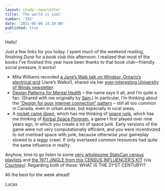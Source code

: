 ```yaml
---
layout: study--newsletter
title: 'The world is cool'
number: '192'
date: '2021-05-09 14:30:00'
published: true
---
```


Hello!

Just a few links for you today. I spent much of the weekend reading, finishing _Dune_ for a book club this afternoon. I realized that most of the books I’ve finished this year have been thanks to that book club—friendly social pressure, it works!

- Mita Williams recorded [a Jane’s Walk talk on Windsor, Ontario’s electrical grid](https://www.youtube.com/watch?v=tL6vgzgChMg) (Jane’s Walks!), shared via her [ever-interesting University of Winds newsletter](https://tinyletter.com/UniversityOfWinds).
- [Design Patterns for Mental Health](https://designpatternsformentalhealth.org/) – the name says it all, and I’m quite a fan. (Shared with me originally by [Sam](https://www.samsadsivan.ca/).) In particular, I’m thinking about the [“Design for poor internet connection” pattern](https://designpatternsformentalhealth.org/patterns/design-for-poor-internet-connection/) – still all too common in Canada, even in urban areas, but especially in rural areas.
- A [rocket came down](https://www.bbc.com/news/science-environment-57045058), which has me thinking of [space junk](https://www.newyorker.com/magazine/2020/09/28/the-elusive-peril-of-space-junk), which has me thinking of [Kerbal Space Program](https://www.kerbalspaceprogram.com/), a game I first played over nine years ago, in which you create a lot of space junk. Early versions of the game were not very computationally efficient, and you were incentivized to _not_ overload space with junk, because otherwise your gameplay slowed to a laggy crawl. If only overtaxed common resources had quite the same influence in reality.

Anyhow, time to go listen to some [very wholesome StatsCan census playlists](https://www12.statcan.gc.ca/census-recensement/2021/ref/soundtrack-bandesonore/index-eng.htm) and [the 1971 JINGLE from this CENSUS INFLUENCER’S KIT](https://census.gc.ca/resources-ressources/influencers-kit-trousse-influenceurs/completion-participation-eng.htm) (via [Courtney](https://twitter.com/sidewalkballet)). Regarding both of these: WHAT IS THE 21^ST CENTURY!?

All the best for the week ahead!

Lucas
